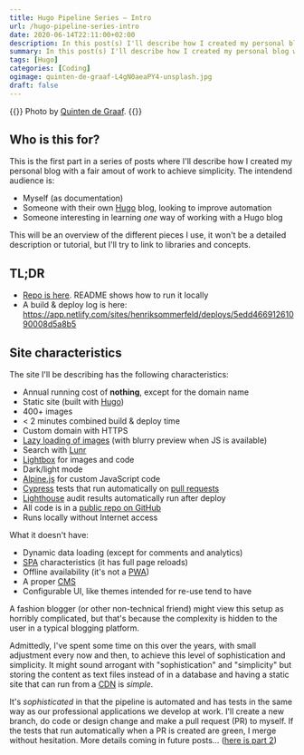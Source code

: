 ```yaml
---
title: Hugo Pipeline Series – Intro
url: /hugo-pipeline-series-intro
date: 2020-06-14T22:11:00+02:00
description: In this post(s) I'll describe how I created my personal blog with a fair amout of work to achieve simplicity. 
summary: In this post(s) I'll describe how I created my personal blog with a fair amout of work to achieve simplicity. 
tags: [Hugo]
categories: [Coding]
ogimage: quinten-de-graaf-L4gN0aeaPY4-unsplash.jpg
draft: false  
---
```


{{<post-image image="quinten-de-graaf-L4gN0aeaPY4-unsplash.jpg" alt="metal pipe between trees at daytime">}}
Photo by <a href="https://unsplash.com/@quinten149">
Quinten de Graaf</a>.
{{</post-image>}}

## Who is this for?

This is the first part in a series of posts where I'll describe how I created my personal blog with a fair amout of work to achieve simplicity. The intendend audience is:
* Myself (as documentation)
* Someone with their own [Hugo](gohugo.io/) blog, looking to improve automation
* Someone interesting in learning _one_ way of working with a Hugo blog

This will be an overview of the different pieces I use, it won't be a detailed description or tutorial, but I'll try to link to libraries and concepts.


## TL;DR
* [Repo is here](https://github.com/henriksommerfeld/blog-hugo). README shows how to run it locally
* A build & deploy log is here: https://app.netlify.com/sites/henriksommerfeld/deploys/5edd46691261090008d5a8b5


## Site characteristics

The site I'll be describing has the following characteristics:
* Annual running cost of **nothing**, except for the domain name
* Static site (built with [Hugo](gohugo.io/))
* 400+ images
* < 2 minutes combined build & deploy time
* Custom domain with HTTPS
* [Lazy loading of images][2] (with blurry preview when JS is available)
* Search with [Lunr](https://lunrjs.com/)
* [Lightbox][1] for images and code
* Dark/light mode
* [Alpine.js](https://github.com/alpinejs/alpine) for custom JavaScript code
* [Cypress](cypress.io/) tests that run automatically on [pull requests][7]
* [Lighthouse](https://developers.google.com/web/tools/lighthouse) audit results automatically run after deploy 
* All code is in a [public repo on GitHub](https://github.com/henriksommerfeld/blog-hugo)
* Runs locally without Internet access

What it doesn't have:
* Dynamic data loading (except for comments and analytics)
* [SPA][3] characteristics (it has full page reloads)
* Offline availability (it's not a [PWA][4])
* A proper [CMS][5]
* Configurable UI, like themes intended for re-use tend to have

A fashion blogger (or other non-technical friend) might view this setup as horribly complicated, but that's because the complexity is hidden to the user in a typical blogging platform. 

Admittedly, I've spent some time on this over the years, with small adjustment every now and then, to achieve this level of sophistication and simplicity. It might sound arrogant with "sophistication" and "simplicity" but storing the content as text files instead of in a database and having a static site that can run from a [CDN][6] is _simple_. 

It's _sophisticated_ in that the pipeline is automated and has tests in the same way as our professional applications we develop at work. I'll create a new branch, do code or design change and make a pull request (PR) to myself. If the tests that run automatically when a PR is created are green, I merge without hesitation. More details coming in future posts… ([here is part 2](/hugo-pipeline-series-editing-and-deploying/))

[1]: https://en.wikipedia.org/wiki/Lightbox_(JavaScript)
[2]: /lazy-loading-images-in-hugo
[3]: https://en.wikipedia.org/wiki/Single-page_application
[4]: https://web.dev/what-are-pwas/
[5]: https://en.wikipedia.org/wiki/Content_management_system
[6]: https://en.wikipedia.org/wiki/Content_delivery_network
[7]: https://opensource.stackexchange.com/questions/352/what-exactly-is-a-pull-request#answer-380

